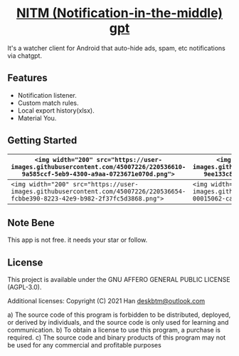 <a href="#" target="_blank" rel="noopener noreferrer">
<!-- <img width="85" src="https://github.com/deskbtm/nitmgpt/blob/dev/android/app/src/main/res/mipmap-xxxhdpi/ic_launcher_round.png?raw=true" alt="abyss" /></a> -->

<p align="center">
  <a href="#" target="_blank" rel="noopener noreferrer">
    <h1 align="center">NITM (Notification-in-the-middle) gpt</h1>
  </a>
</p>

It's a watcher client for Android that auto-hide ads, spam, etc notifications via chatgpt.

## Features

- Notification listener.
- Custom match rules.
- Local export history(xlsx).
- Material You.

## Getting Started

| `<img width="200" src="https://user-images.githubusercontent.com/45007226/220536610-9a585ccf-5eb9-4300-a9aa-0723671e070d.png">` | `<img width="200" src="https://user-images.githubusercontent.com/45007226/220536639-9ee133c8-13f9-4226-afde-1b8e561789bf.png">` |
| --------------------------------------------------------------------------------------------------------------------------------- | --------------------------------------------------------------------------------------------------------------------------------- |
| `<img width="200" src="https://user-images.githubusercontent.com/45007226/220536654-fcbbe390-8223-42e9-b982-2f37fc5d3868.png">` | `<img width="200" src="https://user-images.githubusercontent.com/45007226/220536536-00015062-caeb-4db9-94e8-cf5ab694b89f.png">` |

## Note Bene

This app is not free. it needs your star or follow.

## License

This project is available under the GNU AFFERO GENERAL PUBLIC LICENSE (AGPL-3.0).

Additional licenses:
Copyright (C) 2021 Han <deskbtm@outlook.com>

a) The source code of this program is forbidden to be distributed, deployed, or derived by individuals, and the source code is only used for learning and communication.
b) To obtain a license to use this program, a purchase is required.
c) The source code and binary products of this program may not be used for any commercial and profitable purposes
